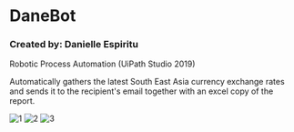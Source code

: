 # DaneBot
<h3>Created by: Danielle Espiritu</h3>

Robotic Process Automation (UiPath Studio 2019)



Automatically gathers the latest South East Asia currency exchange rates and sends it to the recipient's email together with an excel copy of the report.



![1](https://user-images.githubusercontent.com/28699887/62988698-d70f4a80-be77-11e9-83b9-37954e402060.PNG)
![2](https://user-images.githubusercontent.com/28699887/62988702-da0a3b00-be77-11e9-938c-4af079c0a8c6.PNG)
![3](https://user-images.githubusercontent.com/28699887/62988705-dbd3fe80-be77-11e9-9812-01a1b6bb19bc.PNG)
